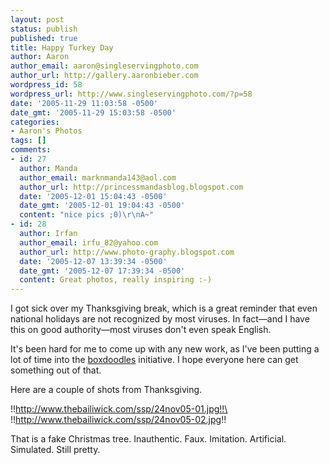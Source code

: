 ```yaml
---
layout: post
status: publish
published: true
title: Happy Turkey Day
author: Aaron
author_email: aaron@singleservingphoto.com
author_url: http://gallery.aaronbieber.com
wordpress_id: 58
wordpress_url: http://www.singleservingphoto.com/?p=58
date: '2005-11-29 11:03:58 -0500'
date_gmt: '2005-11-29 15:03:58 -0500'
categories:
- Aaron's Photos
tags: []
comments:
- id: 27
  author: Manda
  author_email: marknmanda143@aol.com
  author_url: http://princessmandasblog.blogspot.com
  date: '2005-12-01 15:04:43 -0500'
  date_gmt: '2005-12-01 19:04:43 -0500'
  content: "nice pics ;0)\r\nA~"
- id: 28
  author: Irfan
  author_email: irfu_82@yahoo.com
  author_url: http://www.photo-graphy.blogspot.com
  date: '2005-12-07 13:39:34 -0500'
  date_gmt: '2005-12-07 17:39:34 -0500'
  content: Great photos, really inspiring :-)
---
```

I got sick over my Thanksgiving break, which is a great reminder that
even national holidays are not recognized by most viruses. In fact—and I
have this on good authority—most viruses don't even speak English.

It's been hard for me to come up with any new work, as I've been putting
a lot of time into the
[boxdoodles](http://www.thebailiwick.com/boxdoodles/) initiative. I hope
everyone here can get something out of that.

Here are a couple of shots from Thanksgiving.

!!http://www.thebailiwick.com/ssp/24nov05-01.jpg!!\
 !!http://www.thebailiwick.com/ssp/24nov05-02.jpg!!

That is a fake Christmas tree. Inauthentic. Faux. Imitation. Artificial.
Simulated. Still pretty.
